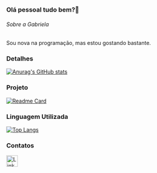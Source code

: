### Olá pessoal tudo bem?👋
###### Sobre a Gabriela
Sou nova na programação, mas estou gostando bastante.

### Detalhes

[![Anurag's GitHub stats](https://github-readme-stats.vercel.app/api?username=gabriela-scsouz&show_icons=true&theme=dark)](https://github.com/anuraghazra/github-readme-stats)

### Projeto

[![Readme Card](https://github-readme-stats.vercel.app/api/pin/?username=gabriela-scsouz&repo=TikTok&theme=dark)](https://github.com/anuraghazra/github-readme-stats)

### Linguagem Utilizada

[![Top Langs](https://github-readme-stats.vercel.app/api/top-langs/?username=gabriela-scsouz&layout=compact)](https://github.com/anuraghazra/github-readme-stats)

### Contatos

[<img src='https://img.shields.io/badge/LinkedIn-0077B5?style-for-the-badge&logo-linkedin&logoColor=white' alt='Linkedin' height='30'>](https://www.linkedin.com/in/gabriela-ssouza/)
